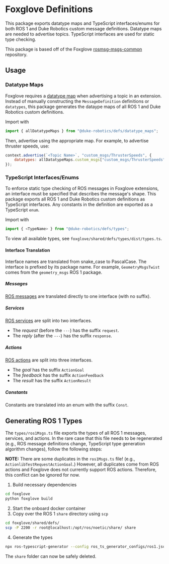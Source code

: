# Foxglove Definitions
This package exports datatype maps and TypeScript interfaces/enums for both ROS 1 and Duke Robotics custom message definitions.
Datatype maps are needed to advertise topics. TypeScript interfaces are used for static type checking.

This package is based off of the Foxglove [rosmsg-msgs-common](https://github.com/foxglove/rosmsg-msgs-common) repository.

## Usage
### Datatype Maps
Foxglove requires a [datatype map](https://docs.foxglove.dev/docs/visualization/extensions/api/panel-api#native-ros-1) 
when advertising a topic in an extension. Instead of manually constructing the `MessageDefinition` definitions or `datatypes`,
this package generates the dataype maps of all ROS 1 and Duke Robotics custom definitions.

Import with
```js
import { allDatatypeMaps } from "@duke-robotics/defs/datatype_maps";
```
Then, advertise using the appropriate map. For example, to advertise thruster speeds, use:
```js
context.advertise(`<Topic Name>`, "custom_msgs/ThrusterSpeeds", {
    datatypes: allDatatypeMaps.custom_msgs["custom_msgs/ThrusterSpeeds"],
});
```

### TypeScript Interfaces/Enums
To enforce static type checking of ROS messages in Foxglove extensions, an interface must be specified
that describes the message's shape. This package exports all ROS 1 and Duke Robotics custom definitions
as TypeScript interfaces. Any constants in the definition are exported as a TypeScript `enum`.

Import with
```js
import { <TypeName> } from "@duke-robotics/defs/types";
```

To view all available types, see `foxglove/shared/defs/types/dist/types.ts`.

#### Interface Translation
Interface names are translated from snake_case to PascalCase.
The interface is prefixed by its package name. For example, `GeometryMsgsTwist` comes from the `geometry_msgs` ROS 1 package.

##### Messages
[ROS messages](http://wiki.ros.org/msg) are translated directly to one interface (with no suffix).

##### Services
[ROS services](http://wiki.ros.org/Services) are split into two interfaces.
- The *request* (before the `---`) has the suffix `request`.
- The *reply* (after the `---`) has the suffix `response`.

##### Actions
[ROS actions](http://wiki.ros.org/actionlib) are split into three interfaces.
- The *goal* has the suffix `ActionGoal`
- The *feedback* has the suffix `ActionFeedback`
- The *result* has the suffix `ActionResult`

##### Constants
Constants are translated into an enum with the suffix `Const`.

## Generating ROS 1 Types
The `types/ros1Msgs.ts` file exports the types of all ROS 1 messages, services, and actions. In the rare case that this file needs to be regenerated (e.g., ROS message definitions change, TypeScript type generation algorithm changes), follow the following steps:

**NOTE:** There are some duplicates in the `ros1Msgs.ts` file! (e.g., `ActionlibTestRequestActionGoal`.)
However, all duplicates come from ROS actions and Foxglove does not currently support ROS actions.
Therefore, this conflict can be ignored for now.

1. Build necessary dependencies
```bash
cd foxglove
python foxglove build
```
2. Start the onboard docker container
3. Copy over the ROS 1 `share` directory using `scp`
```bash
cd foxglove/shared/defs/
scp -P 2200 -r root@localhost:/opt/ros/noetic/share/ share
```
4. Generate the types
```bash
npx ros-typescript-generator --config ros_ts_generator_configs/ros1.json
```
The `share` folder can now be safely deleted.
